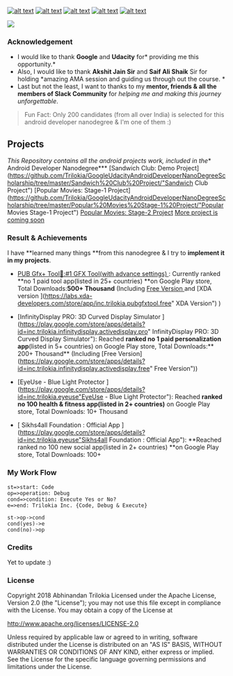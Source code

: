 <!-- Please don't remove this: Grab your social icons from https://github.com/carlsednaoui/gitsocial -->

<!-- display the social media buttons in your README -->

[![alt text][1.1]][1] 		[![alt text][2.1]][2] 		[![alt text][3.1]][3]		[![alt text][4.1]][4]		[![alt text][5.1]][5]


<!-- links to social media icons -->
<!-- no need to change these -->

<!-- icons with padding -->

[1.1]: http://i.imgur.com/tXSoThF.png (twitter icon with padding)
[2.1]: http://i.imgur.com/P3YfQoD.png (facebook icon with padding)
[3.1]: http://i.imgur.com/yCsTjba.png (google plus icon with padding)
[4.1]: https://ppxdev.files.wordpress.com/2018/10/aln.png (tumblr icon with padding)
[5.1]: http://i.imgur.com/0o48UoR.png (github icon with padding)


<!-- links to your social media accounts -->
<!-- update these accordingly -->

[1]: http://www.twitter.com/imtrilokia
[2]: http://www.facebook.com/abhinandan.trilokia
[3]: https://plus.google.com/+AbhinandanTrilokia
[4]: https://www.linkedin.com/in/abhinandantrilokia/
[5]: https://github.com/Trilokia


<!-- Please don't remove this: Grab your social icons from https://github.com/carlsednaoui/gitsocial -->
![](https://ppxdev.files.wordpress.com/2018/10/github.png)
### Acknowledgement
- I would like to thank **Google** and **Udacity** for* providing me this opportunity.*
- Also, I would like to thank **Akshit Jain Sir** and **Saif Ali Shaik** Sir for holding *amazing AMA session and guiding us through out the course. *
- Last but not the least, I want to thanks to my **mentor, friends & all the members of Slack Community** for *helping me and making this journey unforgettable*.

> Fun Fact: Only 200 candidates (from all over India) is selected for this android developer nanodegree & I'm one of them :)

## Projects

*This Repository contains all the android projects work, included in the** Android Developer Nanodegree***
[Sandwich Club: Demo Project](https://github.com/Trilokia/GoogleUdacityAndroidDeveloperNanoDegreeScholarship/tree/master/Sandwich%20Club%20Project/"Sandwich Club Project")
[Popular Movies: Stage-1 Project](https://github.com/Trilokia/GoogleUdacityAndroidDeveloperNanoDegreeScholarship/tree/master/Popular%20Movies%20Stage-1%20Project/"Popular Movies Stage-1 Project")
[Popular Movies: Stage-2 Project](https://github.com/Trilokia/GoogleUdacityAndroidDeveloperNanoDegreeScholarship/tree/master/Popular%20Movies%20Stage-2%20Project/ "Popular Movies Stage-2 Project")
[More project is coming soon](http://localhost/ "link title")


### Result & Achievements
I have **learned many things **from this nanodegree & I try to **implement it in my projects**.
- [PUB Gfx+ Tool🔧:#1 GFX Tool(with advance settings) ](https://play.google.com/store/apps/details?id=inc.trilokia.pubgfxtool "PUB Gfx+ Tool🔧:#1 GFX Tool(with advance settings)"): Currently ranked **no 1 paid tool app(listed in 25+ countries) **on Google Play store, Total Downloads:**500+ Thousand** (Including [Free Version ](https://play.google.com/store/apps/details?id=inc.trilokia.pubgfxtool.free "Free Version") and [XDA version ](https://labs.xda-developers.com/store/app/inc.trilokia.pubgfxtool.free" XDA Version") )

- [InfinityDisplay PRO: 3D Curved Display Simulator ](https://play.google.com/store/apps/details?id=inc.trilokia.infinitydisplay.activedisplay.pro"	InfinityDisplay PRO: 3D Curved Display Simulator"): Reached **ranked no 1 paid personalization app**(listed in 5+ countries) on Google Play store, Total Downloads:** 200+ Thousand** (Including [Free Version](https://play.google.com/store/apps/details?id=inc.trilokia.infinitydisplay.activedisplay.free"	Free Version"))
- [EyeUse - Blue Light Protector ](https://play.google.com/store/apps/details?id=inc.trilokia.eyeuse"EyeUse - Blue Light Protector"): Reached **ranked no 100 health & fitness app(listed in 2+ countries)** on Google Play store, Total Downloads: 10+ Thousand

- [	Sikhs4all Foundation : Official App ](https://play.google.com/store/apps/details?id=inc.trilokia.eyeuse"Sikhs4all Foundation : Official App"): **Reached ranked no 100 new social app(listed in 2+ countries) **on Google Play store, Total Downloads: 100+

### My Work Flow
```flow
st=>start: Code
op=>operation: Debug
cond=>condition: Execute Yes or No?
e=>end: Trilokia Inc. {Code, Debug & Execute}

st->op->cond
cond(yes)->e
cond(no)->op
```

### Credits
Yet to update :)

### License
Copyright 2018 Abhinandan Trilokia  Licensed under the Apache License, Version 2.0 (the "License"); you may not use this file except in compliance with the License. You may obtain a copy of the License at

http://www.apache.org/licenses/LICENSE-2.0

Unless required by applicable law or agreed to in writing, software distributed under the License is distributed on an "AS IS" BASIS, WITHOUT WARRANTIES OR CONDITIONS OF ANY KIND, either express or implied. See the License for the specific language governing permissions and limitations under the License.
